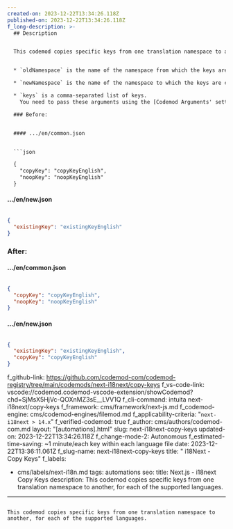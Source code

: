 ```yaml
---
created-on: 2023-12-22T13:34:26.118Z
published-on: 2023-12-22T13:34:26.118Z
f_long-description: >-
  ## Description


  This codemod copies specific keys from one translation namespace to another, for each of the supported languages. The codemod expects the following arguments:


  * `oldNamespace` is the name of the namespace from which the keys are taken,

  * `newNamespace` is the name of the namespace to which the keys are copied,

  * `keys` is a comma-separated list of keys.
    You need to pass these arguments using the [Codemod Arguments' settings](https://docs.codemod.com/docs/vs-code-extension/advanced-usage#set-codemod-arguments) in Codemod.com VS Code extension or [Codemod.com CLI](https://docs.codemod.com/docs/cli/quickstart).

  ### Before:


  #### .../en/common.json


  ```json

  {
  	"copyKey": "copyKeyEnglish",
  	"noopKey": "noopKeyEnglish"
  }

  ```


  #### .../en/new.json


  ```json

  {
  	"existingKey": "existingKeyEnglish"
  }

  ```


  ### After:


  #### .../en/common.json


  ```json

  {
  	"copyKey": "copyKeyEnglish",
  	"noopKey": "noopKeyEnglish"
  }

  ```


  #### .../en/new.json


  ```json

  {
  	"existingKey": "existingKeyEnglish",
  	"copyKey": "copyKeyEnglish"
  }

  ```
f_github-link: https://github.com/codemod-com/codemod-registry/tree/main/codemods/next-i18next/copy-keys
f_vs-code-link: vscode://codemod.codemod-vscode-extension/showCodemod?chd=SjMsX5HjVc-QOXnMZ3sE__LVV1Q
f_cli-command: intuita next-i18next/copy-keys
f_framework: cms/framework/next-js.md
f_codemod-engine: cms/codemod-engines/filemod.md
f_applicability-criteria: "`next-i18next > 14.x`"
f_verified-codemod: true
f_author: cms/authors/codemod-com.md
layout: "[automations].html"
slug: next-i18next-copy-keys
updated-on: 2023-12-22T13:34:26.118Z
f_change-mode-2: Autonomous
f_estimated-time-saving: ~1 minute/each key within each language file
date: 2023-12-22T13:36:11.061Z
f_slug-name: next-i18next-copy-keys
title: " i18Next - Copy Keys"
f_labels:
  - cms/labels/next-i18n.md
tags: automations
seo:
  title: Next.js - i18next Copy Keys
  description: This codemod copies specific keys from one translation namespace to
    another, for each of the supported languages.
---
```

This codemod copies specific keys from one translation namespace to another, for each of the supported languages.